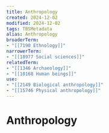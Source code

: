 ```yaml
---
title: Anthropology
created: 2024-12-02
modified: 2024-12-02
tags: TBSMetadata
alias: Anthropology
broaderTerm:
- "[[7190 Ethnology]]"
narrowerTerm:
- "[[18977 Social sciences]]"
relatedTerm:
- "[[1346 Archaeology]]"
- "[[10168 Human beings]]"
use:
- "[[2149 Biological anthropology]]"
- "[[15746 Physical anthropology]]"
---
```

# Anthropology
